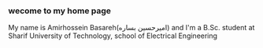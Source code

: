 ### wecome to my home page
My name is Amirhossein Basareh(امیرحسین بساره) and I'm a B.Sc. student at Sharif University of Technology, school of Electrical Engineering
